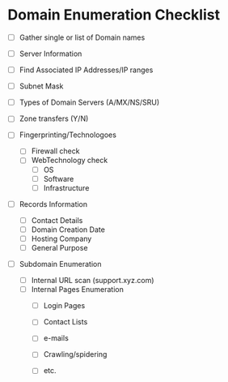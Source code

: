 # Domain Enumeration Checklist

- [ ] Gather single or list of Domain names

- [ ]  Server Information

  - [ ] Find Associated IP Addresses/IP ranges
  - [ ] Subnet Mask
  - [ ] Types of Domain Servers (A/MX/NS/SRU)
  - [ ] Zone transfers (Y/N)

- [ ] Fingerprinting/Technologoes

  - [ ] Firewall check
  - [ ] WebTechnology check
    - [ ] OS
    - [ ] Software
    - [ ] Infrastructure

- [ ] Records Information

  - [ ] Contact Details
  - [ ] Domain Creation Date
  - [ ] Hosting Company
  - [ ] General Purpose

- [ ] Subdomain Enumeration

  - [ ] Internal URL scan (support.xyz.com)
  - [ ] Internal Pages Enumeration
    - [ ] Login Pages
    - [ ] Contact Lists
    - [ ] e-mails
    - [ ] Crawling/spidering
    - [ ] etc.

  

